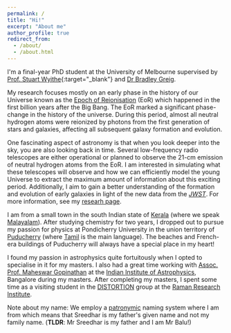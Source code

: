 ```yaml
---
permalink: /
title: "Hi!"
excerpt: "About me"
author_profile: true
redirect_from: 
  - /about/
  - /about.html
---
```


I'm a final-year PhD student at the University of Melbourne supervised by [Prof. Stuart Wyithe](https://blogs.unimelb.edu.au/stuart-wyithe/){:target="\_blank"} and [Dr Bradley Greig](https://findanexpert.unimelb.edu.au/profile/195326-bradley-greig). 

My research focuses mostly on an early phase in the history of our Universe known as the [Epoch of Reionisation](https://en.wikipedia.org/wiki/Reionization) (EoR) which happened in the first billion years after the Big Bang. The EoR marked a significant phase-change in the history of the universe. During this period, almost all neutral hydrogen atoms were reionized by photons from the first generation of stars and galaxies, affecting all subsequent galaxy formation and evolution. 

One fascinating aspect of astronomy is that when you look deeper into the sky, you are also looking back in time. Several low-frequency radio telescopes are either operational or planned to observe the 21-cm emission of neutral hydrogen atoms from the EoR. I am interested in simulating what these telescopes will observe and how we can efficiently model the young Universe to extract the maximum amount of information about this exciting period. Additionally, I aim to gain a better understanding of the formation and evolution of early galaxies in light of the new data from the [*JWST*](https://en.wikipedia.org/wiki/James_Webb_Space_Telescope). For more information, see my [researh page](https://s-balu.github.io/research/).

I am from a small town in the south Indian state of [Kerala](https://en.wikipedia.org/wiki/Kerala) (where we speak [Malayalam](https://en.wikipedia.org/wiki/Malayalam)). After studying chemistry for two years, I dropped out to pursue my passion for physics at Pondicherry University in the union territory of [Puducherry](https://en.wikipedia.org/wiki/Pondicherry) (where [Tamil](https://en.wikipedia.org/wiki/Tamil_language) is the main language). The beaches and French-era buildings of Puducherry will always have a special place in my heart! 

I found my passion in astrophysics quite fortuitously when I opted to specialise in it for my masters. I also had a great time working with [Assoc. Prof. Maheswar Gopinathan](https://www.iiap.res.in/?q=user/541) at the [Indian Institute of Astrophysics](https://www.iiap.res.in/), Bangalore during my masters. After completing my masters, I spent some time as a visiting student in the [DISTORTION](https://wwws.rri.res.in/DISTORTION/) group at the [Raman Research Institute](https://www.rri.res.in/).

Note about my name: We employ a [patronymic](https://en.wikipedia.org/wiki/Patronymic#South_Asia) naming system where I am from which means that Sreedhar is my father's given name and not my family name. (**TLDR**: Mr Sreedhar is my father and I am Mr Balu!)
